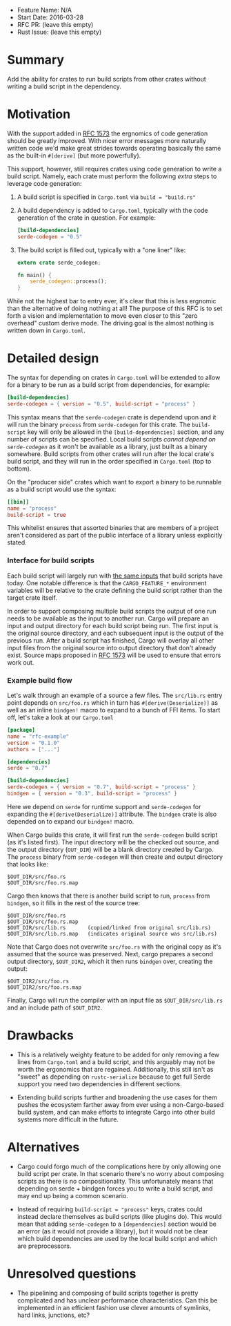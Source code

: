 - Feature Name: N/A
- Start Date: 2016-03-28
- RFC PR: (leave this empty)
- Rust Issue: (leave this empty)

# Summary
[summary]: #summary

Add the ability for crates to run build scripts from other crates without
writing a build script in the dependency.

# Motivation
[motivation]: #motivation

With the support added in [RFC 1573] the ergnomics of code generation should be
greatly improved. With nicer error messages more naturally written code we'd
make great strides towards operating basically the same as the built-in
`#[derive]` (but more powerfully).

[RFC 1573]: https://github.com/rust-lang/rfcs/pull/1573

This support, however, still requires crates using code generation to write a
build script. Namely, each crate must perform the following *extra* steps to
leverage code generation:

1. A build script is specified in `Cargo.toml` via `build = "build.rs"`
2. A build dependency is added to `Cargo.toml`, typically with the code
   generation of the crate in question. For example:

   ```toml
   [build-dependencies]
   serde-codegen = "0.5"
   ```

3. The build script is filled out, typically with a "one liner" like:

   ```rust
   extern crate serde_codegen;

   fn main() {
       serde_codegen::process();
   }
   ```

While not the highest bar to entry ever, it's clear that this is less ergnomic
than the alternative of doing nothing at all! The purpose of this RFC is to set
forth a vision and implementation to move even closer to this "zero overhead"
custom derive mode. The driving goal is the almost nothing is written down in
`Cargo.toml`.

# Detailed design
[design]: #detailed-design

The syntax for depending on crates in `Cargo.toml` will be extended to allow for
a binary to be run as a build script from dependencies, for example:

```toml
[build-dependencies]
serde-codegen = { version = "0.5", build-script = "process" }
```

This syntax means that the `serde-codegen` crate is dependend upon and it will
run the binary `process` from `serde-codegen` for this crate. The `build-script`
key will only be allowed in the `[build-dependencies]` section, and any number
of scripts can be specified. Local build scripts *cannot depend on
`serde-codegen`* as it won't be available as a library, just built as a binary
somewhere. Build scripts from other crates will run after the local crate's
build script, and they will run in the order specified in `Cargo.toml` (top to
bottom).

On the "producer side" crates which want to export a binary to be runnable as a
build script would use the syntax:

```toml
[[bin]]
name = "process"
build-script = true
```

This whitelist ensures that assorted binaries that are members of a project
aren't considered as part of the public interface of a library unless explicitly
stated.

### Interface for build scripts

Each build script will largely run with [the same inputs][bs-inputs] that build
scripts have today. One notable difference is that the `CARGO_FEATURE_*`
environment variables will be relative to the crate defining the build script
rather than the target crate itself.

In order to support composing multiple build scripts the output of one run needs
to be available as the input to another run. Cargo will prepare an input and
output directory for each build script being run. The first input is the
original source directory, and each subsequent input is the output of the
previous run. After a build script has finished, Cargo will overlay all
other input files from the original source into output directory that don't
already exist. Source maps proposed in [RFC 1573] will be used to ensure that
errors work out.

[bs-inputs]: http://doc.crates.io/build-script.html#inputs-to-the-build-script

### Example build flow

Let's walk through an example of a source a few files. The `src/lib.rs` entry
point depends on `src/foo.rs` which in turn has `#[derive(Deserialize)]` as well
as an inline `bindgen!` macro to expand to a bunch of FFI items. To start off,
let's take a look at our `Cargo.toml`

```toml
[package]
name = "rfc-example"
version = "0.1.0"
authors = ["..."]

[dependencies]
serde = "0.7"

[build-dependencies]
serde-codegen = { version = "0.7", build-script = "process" }
bindgen = { version = "0.3", build-script = "process" }
```

Here we depend on `serde` for runtime support and `serde-codegen` for expanding
the `#[derive(Deserialize)]` attribute. The `bindgen` crate is also depended on
to expand our `bindgen!` macro.

When Cargo builds this crate, it will first run the `serde-codegen` build script
(as it's listed first). The input directory will be the checked out source, and
the output directory (`OUT_DIR`) will be a blank directory created by Cargo. The
`process` binary from `serde-codegen` will then create and output directory that
looks like:

```
$OUT_DIR/src/foo.rs
$OUT_DIR/src/foo.rs.map
```

Cargo then knows that there is another build script to run, `process` from
`bindgen`, so it fills in the rest of the source tree:

```
$OUT_DIR/src/foo.rs
$OUT_DIR/src/foo.rs.map
$OUT_DIR/src/lib.rs       (copied/linked from original src/lib.rs)
$OUT_DIR/src/lib.rs.map   (indicates original source was src/lib.rs)
```

Note that Cargo does not overwrite `src/foo.rs` with the original copy as it's
assumed that the source was preserved. Next, cargo prepares a second output
directory, `$OUT_DIR2`, which it then runs `bindgen` over, creating the output:

```
$OUT_DIR2/src/foo.rs
$OUT_DIR2/src/foo.rs.map
```

Finally, Cargo will run the compiler with an input file as `$OUT_DIR/src/lib.rs`
and an include path of `$OUT_DIR2`.

# Drawbacks
[drawbacks]: #drawbacks

* This is a relatively weighty feature to be added for only removing a few lines
  from `Cargo.toml` and a build script, and this arguably may not be worth the
  ergonomics that are regained. Additionally, this still isn't as "sweet" as
  depending on `rustc-serialize` because to get full Serde support you need two
  dependencies in different sections.

* Extending build scripts further and broadening the use cases for them pushes
  the ecosystem farther away from ever using a non-Cargo-based build system, and
  can make efforts to integrate Cargo into other build systems more difficult in
  the future.

# Alternatives
[alternatives]: #alternatives

* Cargo could forgo much of the complications here by only allowing one build
  script per crate. In that scenario there's no worry about composing scripts as
  there is no compositionality. This unfortunately means that depending on
  serde + bindgen forces you to write a build script, and may end up being a
  common scenario.

* Instead of requiring `build-script = "process"` keys, crates could instead
  declare themselves as build scripts (like plugins do). This would mean that
  adding `serde-codegen` to a `[dependencies]` section would be an error (as it
  would not provide a library), but it would not be clear which build
  dependencies are used by the local build script and which are preprocessors.

# Unresolved questions
[unresolved]: #unresolved-questions

* The pipelining and composing of build scripts together is pretty complicated
  and has unclear performance characteristics. Can this be implemented in an
  efficient fashion use clever amounts of symlinks, hard links, junctions, etc?
